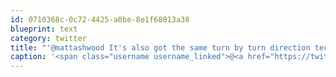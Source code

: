 ```yaml
---
id: 0710368c-0c72-4425-a0be-8e1f68013a38
blueprint: text
category: twitter
title: "'@mattashwood It's also got the same turn by turn direction technology that Apple used in iOS6 maps. Zing!"
caption: '<span class="username username_linked">@<a href="https://twitter.com/mattashwood" title="Matt Ashwood">mattashwood</a></span> It''s also got the same turn by turn direction technology that Apple used in iOS6 maps. Zing!'
---
```


